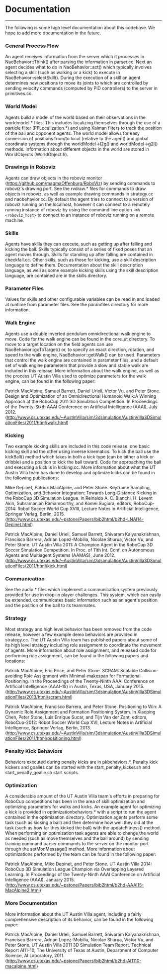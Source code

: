 # Documentation
---
The following is some high level documentation about this codebase.  We hope to add more documentation in the future.

### General Process Flow 
An agent receives information from the server which it processes in NaoBehavior::Think() after parsing the information in parser.cc.  Next an agent decides what to do in NaoBehavior::act() which typically involves selecting a skill (such as walking or a kick) to execute in NaoBehavior::selectSkill().  During the execution of a skill an agent determines new positions to move its joints to which are controlled by sending velocity commands (computed by PID controllers) to the server in primitives.cc. 


### World Model
Agents build a model of the world based on their observations in the worldmodel.* files.  This includes localizing themselves through the use of a particle filter (PFLocalization.*) and using Kalman filters to track the position of the ball and opponent agents.  The world model allows for easy conversion of positions from/to local (relative to the agent) and global coordinate systems through the worldModel->l2g() and worldModel->g2l() methods.  Information about different objects in the world are stored in WorldObjects (WorldObject.h).


### Drawings in Roboviz 
Agents can draw objects in the roboviz monitor (https://github.com/magmaOffenburg/RoboViz) by sending commands to roboviz's drawing port.  See the rvdraw.* files for commands to draw objects in roboviz, as well as example drawing commands in strategy.cc and naobehavior.cc.  By default the agent tries to connect to a version of roboviz running on the localhost, however it can connect to a remotely running instance of roboviz by using the command line option ```-mh <roboviz_host>``` to connect to an instance of roboviz running on a remote machine.


### Skills 
Agents have skills they can execute, such as getting up after falling and kicking the ball.  Skills typically consist of a series of fixed poses that an agent moves through.  Skills for standing up after falling are contained in checkfall.cc.  Other skills, such as those for kicking, use a skill description language to define them.  Documentation about the skill description language, as well as some example kicking skills using the skill description language, are contained are in the skills directory. 


### Parameter Files 
Values for skills and other configurable variables can be read in and loaded at runtime from parameter files.  See the paramfiles directory for more information.


### Walk Engine 
Agents use a double inverted pendulum omnidirectional walk engine to move.  Code for the walk engine can be found in the core_ut directory.  To move to a target location on the field agents can use NaoBehavior::goToTarget() or, to specify an exact direction, rotation, and speed to the walk engine,  NaoBehavior::getWalk() can be used.  Parameters that control the walk engine are contained in parameter files, and a default set of walk engine parameters that provide a slow and stable walk are included in this release.  More information about the walk engine, as well as the process UT Austin Villa used to optimize parameters for the walk engine, can be found in the following paper:

Patrick MacAlpine, Samuel Barrett, Daniel Urieli, Victor Vu, and Peter Stone.
Design and Optimization of an Omnidirectional Humanoid Walk:A Winning Approach at the RoboCup 2011 3D Simulation Competition. 
In Proceedings of the Twenty-Sixth AAAI Conference on Artificial Intelligence (AAAI), July 2012.
(http://www.cs.utexas.edu/~AustinVilla/sim/3dsimulation/AustinVilla3DSimulationFiles/2011/html/walk.html)


### Kicking 
Two example kicking skills are included in this code release: one basic kicking skill and the other using inverse kinematics.  To kick the ball use the kickBall() method which takes in both a kick type (can be either a kick or dribble) and a position to kick the ball toward.  Code for approaching the ball and executing a kick is in kicking.cc.  More information about what the UT Austin Villa team has done to develop and optimize kicks can be found in the following publications:

Mike Depinet, Patrick MacAlpine, and Peter Stone. 
Keyframe Sampling, Optimization, and Behavior Integration: Towards Long-Distance Kicking in the RoboCup 3D Simulation League. 
In Reinaldo A. C. Bianchi, H. Levent Akin, Subramanian Ramamoorthy, and Komei Sugiura, editors, RoboCup-2014: Robot Soccer World Cup XVIII, Lecture Notes in Artificial Intelligence, Springer Verlag, Berlin, 2015.
(http://www.cs.utexas.edu/~pstone/Papers/bib2html/b2hd-LNAI14-Depinet.html)

Patrick MacAlpine, Daniel Urieli, Samuel Barrett, Shivaram Kalyanakrishnan, Francisco Barrera, Adrian Lopez-Mobilia, Nicolae Stiurua, Victor Vu, and Peter Stone. 
UT Austin Villa 2011: A Champion Agent in the RoboCup 3D Soccer Simulation Competition. 
In Proc. of 11th Int. Conf. on Autonomous Agents and Multiagent Systems (AAMAS), June 2012.
(http://www.cs.utexas.edu/~AustinVilla/sim/3dsimulation/AustinVilla3DSimulationFiles/2011/html/kick.html)


### Communication 
See the audio.* files which implement a communication system previously provided for use in drop-in player challenges.  This system, which can easily be extended, communicates basic information such as an agent's position and the position of the ball to its teammates.


### Strategy
Most strategy and high level behavior has been removed from the code release,  however a few example demo behaviors are provided in strategy.cc.  The UT Austin Villa team has published papers about some of its high level strategy including role assignment to coordinate the movement of agents.  More information about  role assignment, and released code for performing role assignment, can be found in the following papers and locations: 

Patrick MacAlpine, Eric Price, and Peter Stone.
SCRAM: Scalable Collision-avoiding Role Assignment with Minimal-makespan for Formational Positioning.
In the Proceedings of the Twenty-Ninth AAAI Conference on Artificial Intelligence (AAAI-15) in Austin, Texas, USA, January 2015.
(http://www.cs.utexas.edu/~AustinVilla/sim/3dsimulation/AustinVilla3DSimulationFiles/2013/html/scram.html)

Patrick MacAlpine, Francisco Barrera, and Peter Stone. 
Positioning to Win: A Dynamic Role Assignment and Formation Positioning System. 
In Xiaoping Chen, Peter Stone, Luis Enrique Sucar, and Tijn Van der Zant, editors, RoboCup-2012: Robot Soccer World Cup XVI, Lecture Notes in Artificial Intelligence, Springer Verlag, Berlin, 2013.
(http://www.cs.utexas.edu/~AustinVilla/sim/3dsimulation/AustinVilla3DSimulationFiles/2011/html/positioning.html)


### Penalty Kick Behaviors 
Behaviors executed during penalty kicks are in pkbehaviors.*.  Penalty kick kickers and goalies can be started with the start_penalty_kicker.sh and start_penalty_goalie.sh start scripts.


### Optimization 
A considerable amount of the UT Austin Villa team's efforts in preparing for RoboCup competitions has been in the area of skill optimization and optimizing parameters for walks and kicks.  An example agent for optimizing a kick is provided in optimizationbehaviors.* with a script to run the agent contained in the optimization directory.  Optimization agents perform some task (such as kicking a ball) and then determine how well they did at the task (such as how far they kicked the ball) with the updateFitness() method.  When performing an optimization task agents are able to change the world as needed (such as move themselves and the ball around) by sending training command parser commands to the server on the monitor port through the setMonMessage() method.  More information about optimizations performed by the team can be found in the following paper:

Patrick MacAlpine, Mike Depinet, and Peter Stone. 
UT Austin Villa 2014: RoboCup 3D Simulation League Champion via Overlapping Layered Learning. 
In Proceedings of the Twenty-Ninth AAAI Conference on Artificial Intelligence (AAAI), January 2015.
(http://www.cs.utexas.edu/~pstone/Papers/bib2html/b2hd-AAAI15-MacAlpine2.html)


### More Documentation 
More information about the UT Austin Villa agent, including a fairly comprehensive description of its behavior, can be found in the following paper:

Patrick MacAlpine, Daniel Urieli, Samuel Barrett, Shivaram Kalyanakrishnan, Francisco Barrera, Adrian Lopez-Mobilia, Nicolae Stiurua, Victor Vu, and Peter Stone. 
UT Austin Villa 2011 3D Simulation Team Report. 
Technical Report AI11-10, The University of Texas at Austin, Department of Computer Science, AI Laboratory, 2011.
(http://www.cs.utexas.edu/~pstone/Papers/bib2html/b2hd-AI1110-macalpine.html)